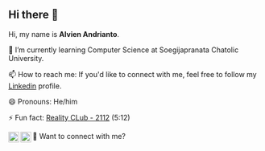 ## Hi there 👋

Hi, my name is **Alvien Andrianto**.<br>

🌱 I’m currently learning Computer Science at Soegijapranata Chatolic University. <br>

📫 How to reach me: If you'd like to connect with me, feel free to follow my [Linkedin](https://www.linkedin.com/in/alvien-andrianto/) profile.

😄 Pronouns: He/him

⚡ Fun fact: [Reality CLub - 2112](https://open.spotify.com/track/5Gxwk3TSekI4GVMpFvPBEc?si=1b2f64f54ff94bb5) (5:12) 

💬 Want to connect with me? 
<a href="https://open.spotify.com/user/w4wmsxcawn82ptf4c02y1coz3?si=df9f11ec3a1a437e"><img align="left" alt="Spotify" title="Spotify" width="21px" src="https://seeklogo.com/images/S/spotify-2015-logo-560E071CB7-seeklogo.com.png" /></a>
<a href="https://discordapp.com/users/587458390280765463"><img align="left" alt="Discord" title="Discord" width="21px" src="https://seeklogo.com/images/D/discord-logo-7A1EC3216C-seeklogo.com.png" /></a>

<!--
**alvienandrianto/alvienandrianto** is a ✨ _special_ ✨ repository because its `README.md` (this file) appears on your GitHub profile.

Here are some ideas to get you started:

- 🔭 I’m currently working on ...
- 🌱 I’m currently learning ...
- 👯 I’m looking to collaborate on ...
- 🤔 I’m looking for help with ...
- 💬 Ask me about ...
- 📫 How to reach me: ...
- 😄 Pronouns: ...
- ⚡ Fun fact: ...
-->
